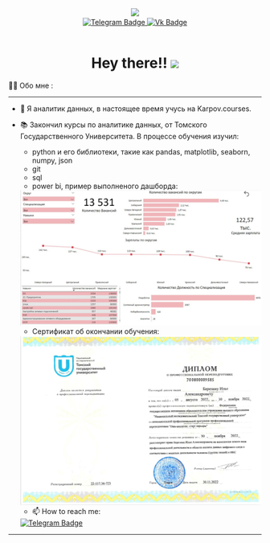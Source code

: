 <div id="header" align="center">
  <img src="https://media.giphy.com/media/M9gbBd9nbDrOTu1Mqx/giphy.gif" width="100"/>
</div>
<div id="badges" align="center">
  <a href="https://t.me/Bereza_ne_derevo">
    <img src="https://img.shields.io/badge/t.me/Bereza_ne_derevo-blue?logo=Telegram&logoColor=white" alt="Telegram Badge"/
  </a>
  <a href="https://vk.com/bereza_ne_derevo">
    <img src="https://img.shields.io/badge/Vk-blue?logo=Vk&logoColor=white" alt="Vk Badge"/>
  </a>
</div>
<div align="center">
  <img src="https://komarev.com/ghpvc/?username=mouse1500&style=flat-square&color=blue" alt=""/>
  <h1>
  Hey there!!
  <img src="https://media.giphy.com/media/hvRJCLFzcasrR4ia7z/giphy.gif" width="30px"/>
</h1>
</div>

:man_technologist: Обо мне :

---
- :telescope: Я аналитик данных, в настоящее время учусь на Karpov.courses.
  
- :books: Закончил курсы по аналитике данных, от Томского Государственного Университета.
  В процессе обучения изучил:
  - python и его библиотеки, такие как pandas, matplotlib, seaborn, numpy, json
  - git
  - sql
  - power bi, пример выполненого дашборда:
  
  <div>
    <img src="https://github.com/mouse1500/mouse1500/blob/main/Dashboard%20.jpg" width="500">
  </div>
  
  - Сертификат об окончании обучения:
  <div>
    <img src="https://github.com/mouse1500/mouse1500/blob/main/%D0%B4%D0%B8%D0%BF%D0%BB%D0%BE%D0%BC.jpg" width="500">
  </div>

  - :mailbox: How to reach me:
  <div>
    <a href="https://t.me/Bereza_ne_derevo">
      <img src="https://img.shields.io/badge/t.me/Bereza_ne_derevo-blue?logo=Telegram&logoColor=white" alt="Telegram Badge"/
    </a>
  </div>
---
